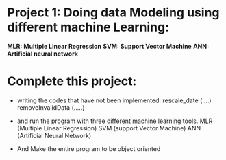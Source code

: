 # Project 1: Doing data Modeling using different machine Learning:
**MLR: Multiple Linear Regression**
**SVM: Support Vector Machine**
**ANN: Artificial neural network**

# Complete this project:
-	writing the codes that have not been implemented:
rescale_date (….)
removeInvalidData (…..)

-	and run the program with three different machine learning tools.
MLR (Multiple Linear Regression)
SVM (support Vector Machine)
ANN (Artificial Neural Network)

-	And 
Make the entire program to be object oriented 
